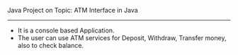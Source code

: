 Java Project on Topic: ATM Interface in Java
_____________________________________________

* It is a console based Application.
* The user can use ATM services for Deposit, Withdraw, Transfer money, also to check balance.

